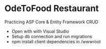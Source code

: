 # OdeToFood Restaurant

Practicing ASP Core & Entity Framework CRUD

- Open with with Visual Studio
- Setup db connection and run migrations
- npm install client dependencies in /wwwroot
